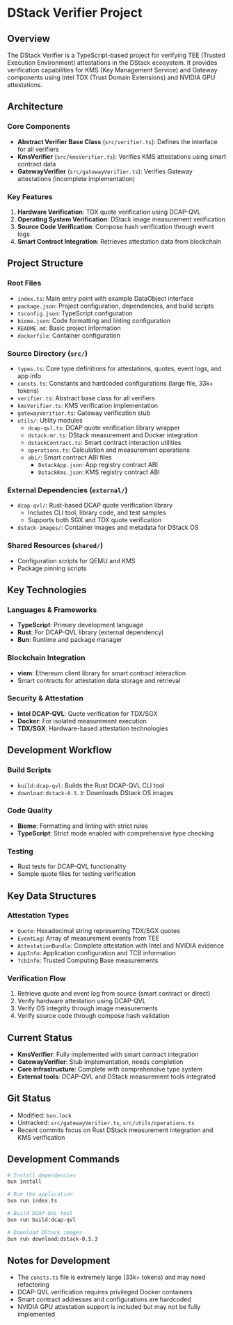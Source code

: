 # DStack Verifier Project

## Overview
The DStack Verifier is a TypeScript-based project for verifying TEE (Trusted Execution Environment) attestations in the DStack ecosystem. It provides verification capabilities for KMS (Key Management Service) and Gateway components using Intel TDX (Trust Domain Extensions) and NVIDIA GPU attestations.

## Architecture

### Core Components
- **Abstract Verifier Base Class** (`src/verifier.ts`): Defines the interface for all verifiers
- **KmsVerifier** (`src/kmsVerifier.ts`): Verifies KMS attestations using smart contract data
- **GatewayVerifier** (`src/gatewayVerifier.ts`): Verifies Gateway attestations (incomplete implementation)

### Key Features
1. **Hardware Verification**: TDX quote verification using DCAP-QVL
2. **Operating System Verification**: DStack image measurement verification
3. **Source Code Verification**: Compose hash verification through event logs
4. **Smart Contract Integration**: Retrieves attestation data from blockchain

## Project Structure

### Root Files
- `index.ts`: Main entry point with example DataObject interface
- `package.json`: Project configuration, dependencies, and build scripts
- `tsconfig.json`: TypeScript configuration
- `biome.json`: Code formatting and linting configuration
- `README.md`: Basic project information
- `dockerfile`: Container configuration

### Source Directory (`src/`)
- `types.ts`: Core type definitions for attestations, quotes, event logs, and app info
- `consts.ts`: Constants and hardcoded configurations (large file, 33k+ tokens)
- `verifier.ts`: Abstract base class for all verifiers
- `kmsVerifier.ts`: KMS verification implementation
- `gatewayVerifier.ts`: Gateway verification stub
- `utils/`: Utility modules
  - `dcap-qvl.ts`: DCAP quote verification library wrapper
  - `dstack-mr.ts`: DStack measurement and Docker integration
  - `dstackContract.ts`: Smart contract interaction utilities
  - `operations.ts`: Calculation and measurement operations
  - `abi/`: Smart contract ABI files
    - `DstackApp.json`: App registry contract ABI
    - `DstackKms.json`: KMS registry contract ABI

### External Dependencies (`external/`)
- `dcap-qvl/`: Rust-based DCAP quote verification library
  - Includes CLI tool, library code, and test samples
  - Supports both SGX and TDX quote verification
- `dstack-images/`: Container images and metadata for DStack OS

### Shared Resources (`shared/`)
- Configuration scripts for QEMU and KMS
- Package pinning scripts

## Key Technologies

### Languages & Frameworks
- **TypeScript**: Primary development language
- **Rust**: For DCAP-QVL library (external dependency)
- **Bun**: Runtime and package manager

### Blockchain Integration
- **viem**: Ethereum client library for smart contract interaction
- Smart contracts for attestation data storage and retrieval

### Security & Attestation
- **Intel DCAP-QVL**: Quote verification for TDX/SGX
- **Docker**: For isolated measurement execution
- **TDX/SGX**: Hardware-based attestation technologies

## Development Workflow

### Build Scripts
- `build:dcap-qvl`: Builds the Rust DCAP-QVL CLI tool
- `download:dstack-0.5.3`: Downloads DStack OS images

### Code Quality
- **Biome**: Formatting and linting with strict rules
- **TypeScript**: Strict mode enabled with comprehensive type checking

### Testing
- Rust tests for DCAP-QVL functionality
- Sample quote files for testing verification

## Key Data Structures

### Attestation Types
- `Quote`: Hexadecimal string representing TDX/SGX quotes
- `EventLog`: Array of measurement events from TEE
- `AttestationBundle`: Complete attestation with Intel and NVIDIA evidence
- `AppInfo`: Application configuration and TCB information
- `TcbInfo`: Trusted Computing Base measurements

### Verification Flow
1. Retrieve quote and event log from source (smart contract or direct)
2. Verify hardware attestation using DCAP-QVL
3. Verify OS integrity through image measurements
4. Verify source code through compose hash validation

## Current Status
- **KmsVerifier**: Fully implemented with smart contract integration
- **GatewayVerifier**: Stub implementation, needs completion
- **Core infrastructure**: Complete with comprehensive type system
- **External tools**: DCAP-QVL and DStack measurement tools integrated

## Git Status
- Modified: `bun.lock`
- Untracked: `src/gatewayVerifier.ts`, `src/utils/operations.ts`
- Recent commits focus on Rust DStack measurement integration and KMS verification

## Development Commands
```bash
# Install dependencies
bun install

# Run the application
bun run index.ts

# Build DCAP-QVL tool
bun run build:dcap-qvl

# Download DStack images
bun run download:dstack-0.5.3
```

## Notes for Development
- The `consts.ts` file is extremely large (33k+ tokens) and may need refactoring
- DCAP-QVL verification requires privileged Docker containers
- Smart contract addresses and configurations are hardcoded
- NVIDIA GPU attestation support is included but may not be fully implemented